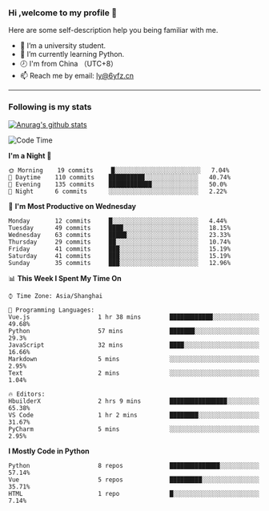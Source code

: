 ### Hi ,welcome to my profile 👋
Here are some self-description help you being familiar with me.
<!--
**liuyunfz/liuyunfz** is a ✨ _special_ ✨ repository because its `README.md` (this file) appears on your GitHub profile.
- 👯 I’m looking to collaborate on ...
- 🤔 I’m looking for help with ...
Here are some ideas to get you started:
-->
- 🏫 I’m a university student.
- 💪 I’m currently learning Python.
- 🕗 I'm from China （UTC+8）
- 📫 Reach me by email: [ly@6yfz.cn](mailto:ly@6yfz.cn)
  
---
### Following is my stats
  
[![Anurag's github stats](https://github-readme-stats.vercel.app/api?username=liuyunfz)](https://github.com/anuraghazra/github-readme-stats)
  
<!--START_SECTION:waka-->
![Code Time](http://img.shields.io/badge/Code%20Time-248%20hrs%2030%20mins-blue)

**I'm a Night 🦉** 

```text
🌞 Morning    19 commits     █░░░░░░░░░░░░░░░░░░░░░░░░   7.04% 
🌆 Daytime    110 commits    ██████████░░░░░░░░░░░░░░░   40.74% 
🌃 Evening    135 commits    ████████████░░░░░░░░░░░░░   50.0% 
🌙 Night      6 commits      ░░░░░░░░░░░░░░░░░░░░░░░░░   2.22%

```
📅 **I'm Most Productive on Wednesday** 

```text
Monday       12 commits     █░░░░░░░░░░░░░░░░░░░░░░░░   4.44% 
Tuesday      49 commits     ████░░░░░░░░░░░░░░░░░░░░░   18.15% 
Wednesday    63 commits     █████░░░░░░░░░░░░░░░░░░░░   23.33% 
Thursday     29 commits     ██░░░░░░░░░░░░░░░░░░░░░░░   10.74% 
Friday       41 commits     ███░░░░░░░░░░░░░░░░░░░░░░   15.19% 
Saturday     41 commits     ███░░░░░░░░░░░░░░░░░░░░░░   15.19% 
Sunday       35 commits     ███░░░░░░░░░░░░░░░░░░░░░░   12.96%

```


📊 **This Week I Spent My Time On** 

```text
⌚︎ Time Zone: Asia/Shanghai

💬 Programming Languages: 
Vue.js                   1 hr 38 mins        ████████████░░░░░░░░░░░░░   49.68% 
Python                   57 mins             ███████░░░░░░░░░░░░░░░░░░   29.3% 
JavaScript               32 mins             ████░░░░░░░░░░░░░░░░░░░░░   16.66% 
Markdown                 5 mins              ░░░░░░░░░░░░░░░░░░░░░░░░░   2.95% 
Text                     2 mins              ░░░░░░░░░░░░░░░░░░░░░░░░░   1.04%

🔥 Editors: 
HbuilderX                2 hrs 9 mins        ████████████████░░░░░░░░░   65.38% 
VS Code                  1 hr 2 mins         ████████░░░░░░░░░░░░░░░░░   31.67% 
PyCharm                  5 mins              ░░░░░░░░░░░░░░░░░░░░░░░░░   2.95%

```

**I Mostly Code in Python** 

```text
Python                   8 repos             ██████████████░░░░░░░░░░░   57.14% 
Vue                      5 repos             █████████░░░░░░░░░░░░░░░░   35.71% 
HTML                     1 repo              █░░░░░░░░░░░░░░░░░░░░░░░░   7.14%

```



<!--END_SECTION:waka-->
